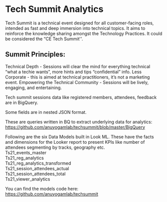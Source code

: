 # Tech Summit Analytics

Tech Summit is a technical event designed for all customer-facing roles, intended as fast and deep immersion into technical topics. It aims to reinforce the knowledge sharing amongst the Technology Practices. It could be considered the “CE Tech Summit''. 

## Summit Principles:

Technical Depth - Sessions will clear the mind for everything technical “what a techie wants”, more hints and tips “confidential” info.
Less Corporate - this is aimed at technical practitioners, it’s not a marketing event.
Empowering the Technical Community - Sessions will be lively, engaging, and entertaining.

Tech summit sessions data like registered members, attendees, feedback are in BigQuery. 

Some fields are in nested JSON format.

These are queries written in BQ to extract underlying data for analytics:
https://github.com/anuyogamlab/techsummit/blob/master/BigQuery

Following are the six Data Models built in Look ML. These have the facts and dimensions for the Looker report to present KPIs like number of attendees segmenting by tracks, geography etc. <br />
  Ts21_events_master <br />
  Ts21_reg_analytics <br />
  Ts21_reg_analytics_transformed <br />
  Ts21_session_attendees_actual <br />
  Ts21_session_attendees_total <br />
  Ts21_viewer_analytics <br />

You can find the models code here: https://github.com/anuyogamlab/techsummit
